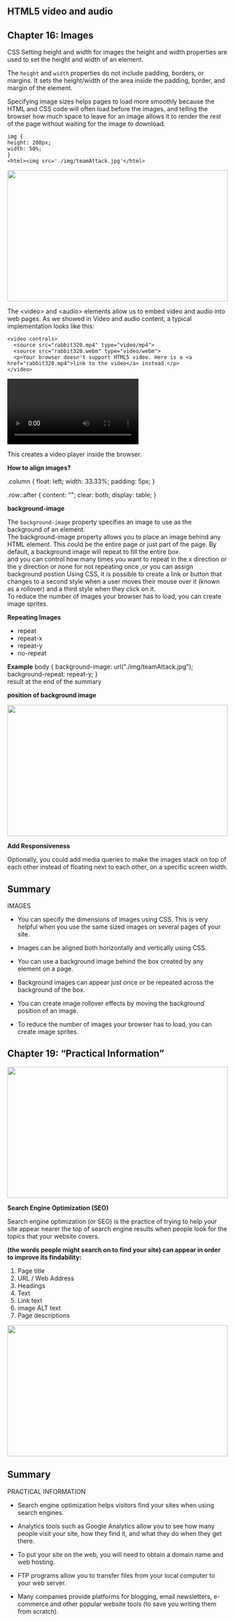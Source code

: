 ## HTML5 video and audio

## Chapter 16: Images


CSS Setting height and width for images the height and width properties are used to set the height and width of an element.

The `height` and `width` properties do not include padding, borders, or margins. It sets the height/width of the area inside the padding, border, and margin of the element.

Specifying image sizes helps
pages to load more smoothly
because the HTML and CSS
code will often load before the
images, and telling the browser
how much space to leave for an
image allows it to render the rest
of the page without waiting for
the image to download.


```
img {
height: 200px;
width: 50%;
}
<html><img src='./img/teamAttack.jpg'</html>
```
<style>
img {
height: 300px;
width: 100%;
}</style>

<html><img src='./img/teamAttack.jpg'></html>

The <video\> and <audio\> elements allow us to embed video and audio into web pages. As we showed in Video and audio content, a typical implementation looks like this:
```
<video controls>
  <source src="rabbit320.mp4" type="video/mp4">
  <source src="rabbit320.webm" type="video/webm">
  <p>Your browser doesn't support HTML5 video. Here is a <a href="rabbit320.mp4">link to the video</a> instead.</p>
</video>
```

<video controls>
  <source src="rabbit320.mp4" type="video/mp4">
  <source src="rabbit320.webm" type="video/webm">
  <p>Your browser doesn't support HTML5 video. Here is a <a href="rabbit320.mp4">link to the video</a> instead.</p>
</video>

This creates a video player inside the browser.

**How to align images?**

.column {
float: left;
width: 33.33%;
padding: 5px;
}

.row::after {
content: "";
clear: both;
display: table;
}


**background-image**

The `background-image` property specifies an image to use as the background of an element. 
<br>
The background-image
property allows you to place
an image behind any HTML
element. This could be the entire
page or just part of the page. By
default, a background image will
repeat to fill the entire box.<br>
and you can control how many times
you want to repeat in the x direction 
or the y direction or none for not repeating 
once ,or you can assign background postion
Using CSS, it is possible to create
a link or button that changes to a
second style when a user moves
their mouse over it (known as a
rollover) and a third style when
they click on it.
<br> To reduce the number 
of images your browser has to
load, you can create image sprites.

**Repeating Images**

- repeat  
- repeat-x 
- repeat-y 
- no-repeat 


**Example**
body {
  background-image: url("./img/teamAttack.jpg");
  background-repeat: repeat-y;
}
<br>
result at the end of the summary 

**position of background image**

![](https://images-wixmp-ed30a86b8c4ca887773594c2.wixmp.com/f/79e28a3f-666d-419d-9b57-07601f6e70f1/d984qu2-56030f39-f82d-4bdc-a7ce-20fc490bda3b.png?token=eyJ0eXAiOiJKV1QiLCJhbGciOiJIUzI1NiJ9.eyJzdWIiOiJ1cm46YXBwOiIsImlzcyI6InVybjphcHA6Iiwib2JqIjpbW3sicGF0aCI6IlwvZlwvNzllMjhhM2YtNjY2ZC00MTlkLTliNTctMDc2MDFmNmU3MGYxXC9kOTg0cXUyLTU2MDMwZjM5LWY4MmQtNGJkYy1hN2NlLTIwZmM0OTBiZGEzYi5wbmcifV1dLCJhdWQiOlsidXJuOnNlcnZpY2U6ZmlsZS5kb3dubG9hZCJdfQ.-9i9LLMuG7XuWGQzj-mPkshn8KUqKhrZaNUvfOPjUIg)

**Add Responsiveness**

Optionally, you could add media queries to make the images stack on top of each other instead of floating next to each other, on a specific screen width.

## Summary
IMAGES
- You can specify the dimensions of images using CSS.
This is very helpful when you use the same sized
images on several pages of your site.

- Images can be aligned both horizontally and vertically
using CSS.
- You can use a background image behind the box
created by any element on a page.
- Background images can appear just once or be
repeated across the background of the box.
- You can create image rollover effects by moving the
background position of an image.
- To reduce the number of images your browser has to
load, you can create image sprites.


## Chapter 19: “Practical Information”

![](https://www.oberlo.com/media/1603954182-seo-article-header.png)

**Search Engine Optimization (SEO)**

Search engine optimization (or
SEO) is the practice of trying
to help your site appear nearer
the top of search engine results
when people look for the topics
that your website covers.

**(the words people might search on to find your site) can appear in order to improve its findability:**
1. Page title
2. URL / Web Address
3. Headings
4. Text
5. Link text
6. image ALT text 
7. Page descriptions

![](https://themaverickspirit.com/wp-content/uploads/2020/04/alt-text-increase-topic-relevance.png)

## Summary
PRACTICAL INFORMATION
- Search engine optimization helps visitors find your
sites when using search engines.

- Analytics tools such as Google Analytics allow you to
see how many people visit your site, how they find it,
and what they do when they get there.
- To put your site on the web, you will need to obtain a
domain name and web hosting.
- FTP programs allow you to transfer files from your
local computer to your web server.
- Many companies provide platforms for blogging, email
newsletters, e-commerce and other popular website
tools (to save you writing them from scratch).

<style>
#test {
  background-image: url("./img/teamAttack.jpg");
  background-repeat: repeat-y;
  background-position:center;
  background-size:10%;
}
</style>
<html>
<div id='test' style="height: 100px">
</body>
</html>

<br><br><br><br><br>